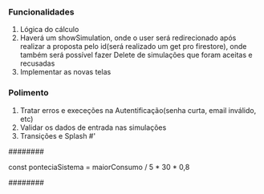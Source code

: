 ### Funcionalidades
1. Lógica do cálculo
2. Haverá um showSimulation, onde o user será redirecionado após realizar a proposta pelo id(será realizado um get pro firestore), onde também será possível fazer Delete de simulações que foram aceitas e recusadas
3. Implementar as novas telas
### Polimento
1. Tratar erros e execeções na Autentificação(senha curta, email inválido, etc)
2. Validar os dados de entrada nas simulações
3. Transições e Splash 
#'


########

const ponteciaSistema = maiorConsumo / 5 * 30 * 0,8

########